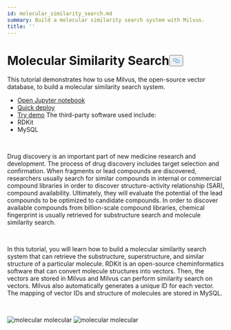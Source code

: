 ```yaml
---
id: molecular_similarity_search.md
summary: Build a molecular similarity search system with Milvus.
title: ''
---
```

<h1 id="Molecular-Similarity-Search" class="common-anchor-header">Molecular Similarity Search<button data-href="#Molecular-Similarity-Search" class="anchor-icon" translate="no">
      <svg translate="no"
        aria-hidden="true"
        focusable="false"
        height="20"
        version="1.1"
        viewBox="0 0 16 16"
        width="16"
      >
        <path
          fill="#0092E4"
          fill-rule="evenodd"
          d="M4 9h1v1H4c-1.5 0-3-1.69-3-3.5S2.55 3 4 3h4c1.45 0 3 1.69 3 3.5 0 1.41-.91 2.72-2 3.25V8.59c.58-.45 1-1.27 1-2.09C10 5.22 8.98 4 8 4H4c-.98 0-2 1.22-2 2.5S3 9 4 9zm9-3h-1v1h1c1 0 2 1.22 2 2.5S13.98 12 13 12H9c-.98 0-2-1.22-2-2.5 0-.83.42-1.64 1-2.09V6.25c-1.09.53-2 1.84-2 3.25C6 11.31 7.55 13 9 13h4c1.45 0 3-1.69 3-3.5S14.5 6 13 6z"
        ></path>
      </svg>
    </button></h1><p>This tutorial demonstrates how to use Milvus, the open-source vector database, to build a molecular similarity search system.</p>
<ul>
<li><a href="https://github.com/towhee-io/examples/tree/main/medical/molecular_search">Open Jupyter notebook</a></li>
<li><a href="https://github.com/milvus-io/bootcamp/tree/master/solutions/medical/molecular_similarity_search/quick_deploy">Quick deploy</a></li>
<li><a href="https://milvus.io/milvus-demos/">Try demo</a>
The third-party software used include:</li>
<li>RDKit</li>
<li>MySQL</li>
</ul>
<p><br/></p>
<p>Drug discovery is an important part of new medicine research and development. The process of drug discovery includes target selection and confirmation. When fragments or lead compounds are discovered, researchers usually search for similar compounds in internal or commercial compound libraries in order to discover structure-activity relationship (SAR), compound availability. Ultimately, they will evaluate the potential of the lead compounds to be optimized to candidate compounds. In order to discover available compounds from billion-scale compound libraries, chemical fingerprint is usually retrieved for substructure search and molecule similarity search.</p>
<p><br/></p>
<p>In this tutorial, you will learn how to build a molecular similarity search system that can retrieve the substructure, superstructure, and similar structure of a particular molecule. RDKit is an open-source cheminformatics software that can convert molecule structures into vectors. Then, the vectors are stored in Milvus and Milvus can perform similarity search on vectors. Milvus also automatically generates a unique ID for each vector. The mapping of vector IDs and structure of molecules are stored in MySQL.</p>
<p><br/></p>
<p>
  <span class="img-wrapper">
    <img translate="no" src="/docs/v2.1.x/assets/molecular.png" alt="molecular" class="doc-image" id="molecular" />
    <span>molecular</span>
  </span>


  <span class="img-wrapper">
    <img translate="no" src="/docs/v2.1.x/assets/molecular_demo.jpeg" alt="molecular" class="doc-image" id="molecular" />
    <span>molecular</span>
  </span>
</p>
